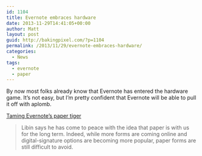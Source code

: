 ```yaml
---
id: 1104
title: Evernote embraces hardware
date: 2013-11-29T14:41:05+00:00
author: Matt
layout: post
guid: http://bakingpixel.com/?p=1104
permalink: /2013/11/29/evernote-embraces-hardware/
categories:
  - News
tags:
  - evernote
  - paper
---
```

By now most folks already know that Evernote has entered the hardware game. It&#8217;s not easy, but I&#8217;m pretty confident that Evernote will be able to pull it off with aplomb.

[Taming Evernote&#8217;s paper tiger](http://www.engadget.com/2013/11/24/taming-evernotes-paper-tiger/)

> Libin says he has come to peace with the idea that paper is with us for the long term. Indeed, while more forms are coming online and digital-signature options are becoming more popular, paper forms are still difficult to avoid.